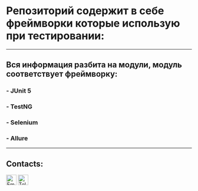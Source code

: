 # Репозиторий содержит в себе фреймворки которые использую при тестировании:

---

## Вся информация разбита на модули, модуль соответствует фреймворку:

### - **JUnit 5** 
### - **TestNG** 
### - **Selenium**
### - **Allure**

---
## Contacts:
<a href="mailto:Andrey.Vorobev.AQA@gmail.com" title="Email"><img alt="Email" src="https://img.shields.io/badge/Gmail-D14836?style=for-the-badge&logo=gmail&logoColor=white" height="28" align="center"/></a>
<a href="https://t.me/andreyjqa" title="Email"><img alt="Telegram" src="https://img.shields.io/badge/Telegram-blue?style=for-the-badge&logo=telegram&logoColor=white" height="28" align="center"/></a>